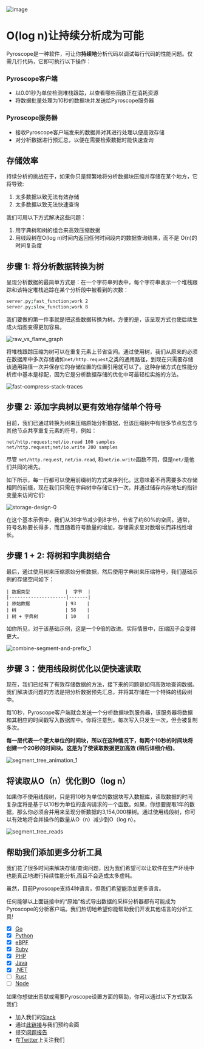 ![image](https://user-images.githubusercontent.com/23323466/110414341-8ad0c000-8044-11eb-9628-7b24e50295b2.png)

# O(log n)让持续分析成为可能

Pyroscope是一种软件，可让你**持续地**分析代码以调试每行代码的性能问题。仅需几行代码，它即可执行以下操作：

### Pyroscope客户端
- 以0.01秒为单位检测堆栈跟踪，以查看哪些函数正在消耗资源
- 将数据批量处理为10秒的数据块并发送给Pyroscope服务器

### Pyroscope服务器
- 接收Pyroscope客户端发来的数据并对其进行处理以便高效存储
- 对分析数据进行预汇总，以便在需要检索数据时能快速查询

## 存储效率

持续分析的挑战在于，如果你只是频繁地将分析数据块压缩并存储在某个地方，它将导致:
1.	太多数据以致无法有效存储
2.	太多数据以致无法快速查询

我们可用以下方式解决这些问题：
1.	用字典树和树的组合来高效压缩数据
2.	用线段树在O(log n)时间内返回任何时间段内的数据查询结果，而不是 O(n)的时间复杂度

## 步骤 1: 将分析数据转换为树

呈现分析数据的最简单方式是：在一个字符串列表中，每个字符串表示一个堆栈跟踪和该特定堆栈追踪在某个分析段中被看到的次数：

```bash
server.py;fast_function;work 2
server.py;slow_function;work 8
```

我们要做的第一件事就是把这些数据转换为树。方便的是，该呈现方式也使后续生成火焰图变得更加容易。

![raw_vs_flame_graph](https://user-images.githubusercontent.com/23323466/110378930-0f065180-800b-11eb-9357-71724bc7258c.gif)

将堆栈跟踪压缩为树可以在重复元素上节省空间。通过使用树，我们从原来的必须在数据库中多次存储诸如`net/http.request`之类的通用路径，到现在只需要存储该通用路径一次并保存它的存储位置的位置引用就可以了。这种存储方式在性能分析库中基本是标配，因为它是分析数据存储的优化中可最轻松实施的方法。

![fast-compress-stack-traces](https://user-images.githubusercontent.com/23323466/110227218-e109fb80-7eaa-11eb-81a8-cdf2b3944f1c.gif)

## 步骤 2: 添加字典树以更有效地存储单个符号

目前，我们已通过转换为树来压缩原始分析数据，但该压缩树中有很多节点包含与其他节点共享重复元素的符号，例如：

```
net/http.request;net/io.read 100 samples
net/http.request;net/io.write 200 samples
```

尽管 `net/http.request`, `net/io.read`, 和`net/io.write`函数不同，但是`net/`是他们共同的祖先。

如下所示，每一行都可以使用前缀树的方式来序列化。这意味着不再需要多次存储相同的前缀，现在我们只需在字典树中存储它们一次，并通过储存内存地址的指针变量来访问它们:

![storage-design-0](https://user-images.githubusercontent.com/23323466/110520399-446e7600-80c3-11eb-84e9-ecac7c0dbf23.gif)

在这个基本示例中，我们从39字节减少到8字节，节省了约80%的空间。通常，符号名称要长得多，而且随着符号数量的增加，存储需求呈对数增长而非线性增长。

## 步骤 1 + 2: 将树和字典树结合

最后，通过使用树来压缩原始分析数据，然后使用字典树来压缩符号，我们基础示例的存储空间如下：

```
| 数据类型             |  字节  |
|---------------------|-------|
| 原始数据             | 93    |
| 树                  | 58    |
| 树 + 字典树          | 10    |
```

如你所见，对于该基础示例，这是一个9倍的改进。实际情景中，压缩因子会变得更大。

![combine-segment-and-prefix_1](https://user-images.githubusercontent.com/23323466/110262208-ca75aa00-7f67-11eb-8f16-0572a4641ee1.gif)

## 步骤 3：使用线段树优化以便快速读取

现在，我们已经有了有效存储数据的方法，接下来的问题是如何高效地查询数据。我们解决该问题的方法是把分析数据预先汇总，并将其存储在一个特殊的线段树中。

每10秒，Pyroscope客户端就会发送一个分析数据块到服务器，该服务器将数据和其相应的时间戳写入数据库中。你将注意到，每次写入只发生一次，但会被复制多次。

**每一层代表一个更大单位的时间块，所以在这种情况下，每两个10秒的时间块将创建一个20秒的时间块。这是为了使读取数据更加高效 (稍后详细介绍)**。

![segment_tree_animation_1](https://user-images.githubusercontent.com/23323466/110259555-196a1200-7f5d-11eb-9223-218bb4b34c6b.gif)

## 将读取从O（n）优化到O（log n）

如果你不使用线段树，只是将10秒为单位的数据块写入数据库，读取数据的时间复杂度将是基于以10秒为单位的查询请求的一个函数。如果，你想要提取1年的数据，那么你必须合并用来呈现分析数据的3,154,000棵树。通过使用线段树，你可以有效地将合并操作的数量从O（n）减少到O（log n）。

![segment_tree_reads](https://user-images.githubusercontent.com/23323466/110277713-b98a6000-7f8a-11eb-942f-3a924a6e0b09.gif)


## 帮助我们添加更多分析工具

我们花了很多时间来解决存储/查询问题，因为我们希望可以让软件在生产环境中也能真正地进行持续性能分析,而且不会造成太多虚耗。

虽然，目前Pyroscope支持4种语言，但我们希望能添加更多语言。

任何能够以上面链接中的“原始”格式导出数据的采样分析器都有可能成为Pyroscope的分析客户端。我们热切地希望你能帮助我们开发其他语言的分析工具!


- [x] [Go](https://pyroscope.io/docs/golang)
- [x] [Python](https://pyroscope.io/docs/python)
- [x] [eBPF](https://pyroscope.io/docs/ebpf)
- [x] [Ruby](https://pyroscope.io/docs/ruby)
- [x] [PHP](https://pyroscope.io/docs/php)
- [x] [Java](https://pyroscope.io/docs/java)
- [x] [.NET](https://pyroscope.io/docs/dotnet)
- [ ] [Rust](https://github.com/pyroscope-io/pyroscope/issues/83#issuecomment-784947654)
- [ ] [Node](https://github.com/pyroscope-io/pyroscope/issues/8)

如果你想做出贡献或需要Pyroscope设置方面的帮助，你可以通过以下方式联系我们:
- 加入我们的[Slack](https://pyroscope.io/slack)
- 通过[此链接](https://pyroscope.io/setup-call)与我们预约会面
- 提交[问题报告](https://github.com/pyroscope-io/pyroscope/issues)
- 在[Twitter](https://twitter.com/PyroscopeIO)上关注我们
